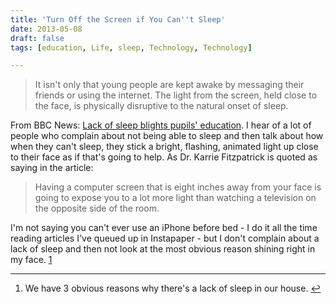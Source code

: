 ```yaml
---
title: 'Turn Off the Screen if You Can''t Sleep'
date: 2013-05-08
draft: false
tags: [education, Life, sleep, Technology, Technology]

---
```


> It isn't only that young people are kept awake by messaging their friends or using the internet. The light from the screen, held close to the face, is physically disruptive to the natural onset of sleep.

From BBC News: [Lack of sleep blights pupils' education](http://www.bbc.co.uk/news/business-22209818). I hear of a lot of people who complain about not being able to sleep and then talk about how when they can't sleep, they stick a bright, flashing, animated light up close to their face as if that's going to help. As Dr. Karrie Fitzpatrick is quoted as saying in the article:

> Having a computer screen that is eight inches away from your face is going to expose you to a lot more light than watching a television on the opposite side of the room.

I'm not saying you can't ever use an iPhone before bed - I do it all the time reading articles I've queued up in Instapaper [](http://target.georiot.com/Proxy.ashx?tsid=528&GR_URL=https%253A%252F%252Fitunes.apple.com%252Fus%252Fapp%252Finstapaper%252Fid288545208%253Fmt%253D8%2526uo%253D4%2526partnerId%253D30)\- but I don't complain about a lack of sleep and then not look at the most obvious reason shining right in my face. [1](#fn-21400:1)

* * *

1.  We have 3 obvious reasons why there's a lack of sleep in our house. [↩](#fnref-21400:1)
